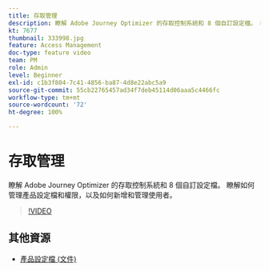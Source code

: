 ```yaml
---
title: 存取管理
description: 瞭解 Adobe Journey Optimizer 的存取控制系統和 8 個自訂設定檔。 瞭解如何管理產品設定檔和權限，以及如何新增和管理使用者。
kt: 7677
thumbnail: 333998.jpg
feature: Access Management
doc-type: feature video
team: PM
role: Admin
level: Beginner
exl-id: c1b3f804-7c41-4856-ba87-4d8e22abc5a9
source-git-commit: 55cb22765457ad34f7deb45114d06aaa5c4466fc
workflow-type: tm+mt
source-wordcount: '72'
ht-degree: 100%

---
```


# 存取管理

瞭解 Adobe Journey Optimizer 的存取控制系統和 8 個自訂設定檔。 瞭解如何管理產品設定檔和權限，以及如何新增和管理使用者。

>[!VIDEO](https://video.tv.adobe.com/v/333998?quality=12)

## 其他資源

* [產品設定檔 (文件)](https://experienceleague.adobe.com/docs/journey-optimizer/using/administration/ootb-product-profiles.html?lang=zh-Hant)
